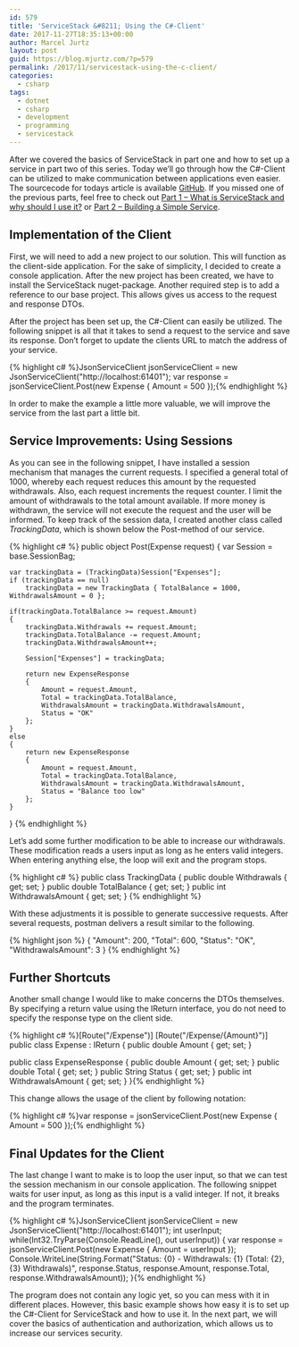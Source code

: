 ```yaml
---
id: 579
title: 'ServiceStack &#8211; Using the C#-Client'
date: 2017-11-27T18:35:13+00:00
author: Marcel Jurtz
layout: post
guid: https://blog.mjurtz.com/?p=579
permalink: /2017/11/servicestack-using-the-c-client/
categories:
  - csharp
tags:
  - dotnet
  - csharp
  - development
  - programming
  - servicestack
---
```

After we covered the basics of ServiceStack in part one and how to set up a service in part two of this series. Today we&#8217;ll go through how the C#-Client can be utilized to make communication between applications even easier. The sourcecode for todays article is available [GitHub](https://github.com/MarcelJurtz/BlogPosts_ServiceStack/tree/master/Part_3_CSharp_Client). If you missed one of the previous parts, feel free to check out [Part 1 &#8211; What is ServiceStack and why should I use it?](https://blog.mjurtz.com/2017/11/what-is-servicestack/) or [Part 2 &#8211; Building a Simple Service](https://blog.mjurtz.com/2017/11/servicestack-building-simple-service/).

## Implementation of the Client

First, we will need to add a new project to our solution. This will function as the client-side application. For the sake of simplicity, I decided to create a console application. After the new project has been created, we have to install the ServiceStack nuget-package. Another required step is to add a reference to our base project. This allows gives us access to the request and response DTOs.

After the project has been set up, the C#-Client can easily be utilized. The following snippet is all that it takes to send a request to the service and save its response. Don&#8217;t forget to update the clients URL to match the address of your service.

{% highlight c# %}JsonServiceClient jsonServiceClient = new JsonServiceClient("http://localhost:61401");
var response = jsonServiceClient.Post<ExpenseResponse>(new Expense { Amount = 500 });{% endhighlight %}

In order to make the example a little more valuable, we will improve the service from the last part a little bit.

## Service Improvements: Using Sessions

As you can see in the following snippet, I have installed a session mechanism that manages the current requests. I specified a general total of 1000, whereby each request reduces this amount by the requested withdrawals. Also, each request increments the request counter. I limit the amount of withdrawals to the total amount available. If more money is withdrawn, the service will not execute the request and the user will be informed. To keep track of the session data, I created another class called _TrackingData_, which is shown below the Post-method of our service.

{% highlight c# %}
public object Post(Expense request)
{
    var Session = base.SessionBag;

    var trackingData = (TrackingData)Session["Expenses"];
    if (trackingData == null)
        trackingData = new TrackingData { TotalBalance = 1000, WithdrawalsAmount = 0 };

    if(trackingData.TotalBalance >= request.Amount)
    {
        trackingData.Withdrawals += request.Amount;
        trackingData.TotalBalance -= request.Amount;
        trackingData.WithdrawalsAmount++;

        Session["Expenses"] = trackingData;

        return new ExpenseResponse
        {
            Amount = request.Amount,
            Total = trackingData.TotalBalance,
            WithdrawalsAmount = trackingData.WithdrawalsAmount,
            Status = "OK"
        };
    }
    else
    {
        return new ExpenseResponse
        {
            Amount = request.Amount,
            Total = trackingData.TotalBalance,
            WithdrawalsAmount = trackingData.WithdrawalsAmount,
            Status = "Balance too low"
        };
    }
}
{% endhighlight %}

Let&#8217;s add some further modification to be able to increase our withdrawals. These modification reads a users input as long as he enters valid integers. When entering anything else, the loop will exit and the program stops.

{% highlight c# %}
public class TrackingData
{
    public double Withdrawals { get; set; }
    public double TotalBalance { get; set; }
    public int WithdrawalsAmount { get; set;
}
{% endhighlight %}

With these adjustments it is possible to generate successive requests. After several requests, postman delivers a result similar to the following.

{% highlight json %}
{
    "Amount": 200,
    "Total": 600,
    "Status": "OK",
    "WithdrawalsAmount": 3
}
{% endhighlight %}

## Further Shortcuts

Another small change I would like to make concerns the DTOs themselves. By specifying a return value using the IReturn interface, you do not need to specify the response type on the client side.

{% highlight c# %}[Route("/Expense")]
[Route("/Expense/{Amount}")]
public class Expense : IReturn<ExpenseResponse>
{
    public double Amount { get; set;
}
    
public class ExpenseResponse
{
    public double Amount { get; set; }
    public double Total { get; set; }
    public String Status { get; set; }
    public int WithdrawalsAmount { get; set; }
}{% endhighlight %}

This change allows the usage of the client by following notation:

{% highlight c# %}var response = jsonServiceClient.Post(new Expense { Amount = 500 });{% endhighlight %}

## Final Updates for the Client

The last change I want to make is to loop the user input, so that we can test the session mechanism in our console application. The following snippet waits for user input, as long as this input is a valid integer. If not, it breaks and the program terminates.

{% highlight c# %}JsonServiceClient jsonServiceClient = new JsonServiceClient("http://localhost:61401");
int userInput;
while(Int32.TryParse(Console.ReadLine(), out userInput)) {
    var response = jsonServiceClient.Post(new Expense { Amount = userInput });
    Console.WriteLine(String.Format("Status: {0} - Withdrawals: {1} (Total: {2}, {3} Withdrawals)", response.Status, response.Amount, response.Total, response.WithdrawalsAmount));
}{% endhighlight %}

The program does not contain any logic yet, so you can mess with it in different places. However, this basic example shows how easy it is to set up the C#-Client for ServiceStack and how to use it. In the next part, we will cover the basics of authentication and authorization, which allows us to increase our services security.